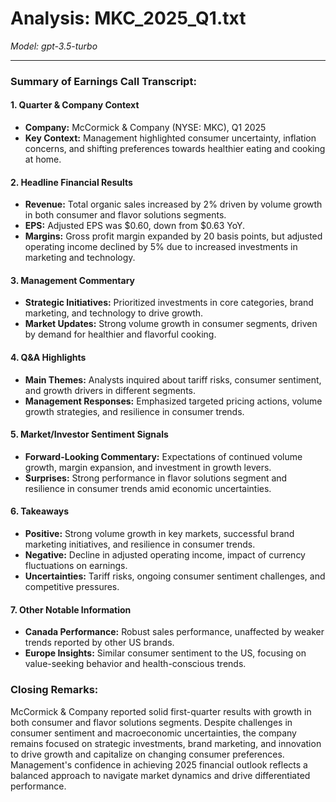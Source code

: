 # Analysis: MKC_2025_Q1.txt

*Model: gpt-3.5-turbo*

---

### Summary of Earnings Call Transcript:

#### 1. **Quarter & Company Context**
   - **Company:** McCormick & Company (NYSE: MKC), Q1 2025
   - **Key Context:** Management highlighted consumer uncertainty, inflation concerns, and shifting preferences towards healthier eating and cooking at home.

#### 2. **Headline Financial Results**
   - **Revenue:** Total organic sales increased by 2% driven by volume growth in both consumer and flavor solutions segments.
   - **EPS:** Adjusted EPS was $0.60, down from $0.63 YoY.
   - **Margins:** Gross profit margin expanded by 20 basis points, but adjusted operating income declined by 5% due to increased investments in marketing and technology.

#### 3. **Management Commentary**
   - **Strategic Initiatives:** Prioritized investments in core categories, brand marketing, and technology to drive growth.
   - **Market Updates:** Strong volume growth in consumer segments, driven by demand for healthier and flavorful cooking.

#### 4. **Q&A Highlights**
   - **Main Themes:** Analysts inquired about tariff risks, consumer sentiment, and growth drivers in different segments.
   - **Management Responses:** Emphasized targeted pricing actions, volume growth strategies, and resilience in consumer trends.

#### 5. **Market/Investor Sentiment Signals**
   - **Forward-Looking Commentary:** Expectations of continued volume growth, margin expansion, and investment in growth levers.
   - **Surprises:** Strong performance in flavor solutions segment and resilience in consumer trends amid economic uncertainties.

#### 6. **Takeaways**
   - **Positive:** Strong volume growth in key markets, successful brand marketing initiatives, and resilience in consumer trends.
   - **Negative:** Decline in adjusted operating income, impact of currency fluctuations on earnings.
   - **Uncertainties:** Tariff risks, ongoing consumer sentiment challenges, and competitive pressures.

#### 7. **Other Notable Information**
   - **Canada Performance:** Robust sales performance, unaffected by weaker trends reported by other US brands.
   - **Europe Insights:** Similar consumer sentiment to the US, focusing on value-seeking behavior and health-conscious trends.

### Closing Remarks:
McCormick & Company reported solid first-quarter results with growth in both consumer and flavor solutions segments. Despite challenges in consumer sentiment and macroeconomic uncertainties, the company remains focused on strategic investments, brand marketing, and innovation to drive growth and capitalize on changing consumer preferences. Management's confidence in achieving 2025 financial outlook reflects a balanced approach to navigate market dynamics and drive differentiated performance.